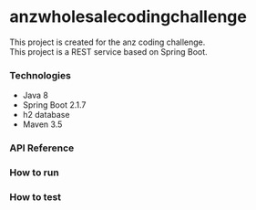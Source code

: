 # anzwholesalecodingchallenge
This project is created for the anz coding challenge.  
This project is a REST service based on Spring Boot.  

### Technologies
- Java 8
- Spring Boot 2.1.7
- h2 database
- Maven 3.5

### API Reference


### How to run 


### How to test
